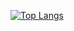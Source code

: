 [![Top Langs](https://github-readme-stats.vercel.app/api/top-langs/?username=greysonGhost&size_weight=0.5&count_weight=0.5&layout=compact)](https://github.com/anuraghazra/github-readme-stats)

<!--
**greysonGhost/greysonGhost** is a ✨ _special_ ✨ repository because its `README.md` (this file) appears on your GitHub profile.

Here are some ideas to get you started:

- 🔭 I’m currently working on ...
- 🌱 I’m currently learning ...
- 👯 I’m looking to collaborate on ...
- 🤔 I’m looking for help with ...
- 💬 Ask me about ...
- 📫 How to reach me: ...
- 😄 Pronouns: ...
- ⚡ Fun fact: ...
-->

